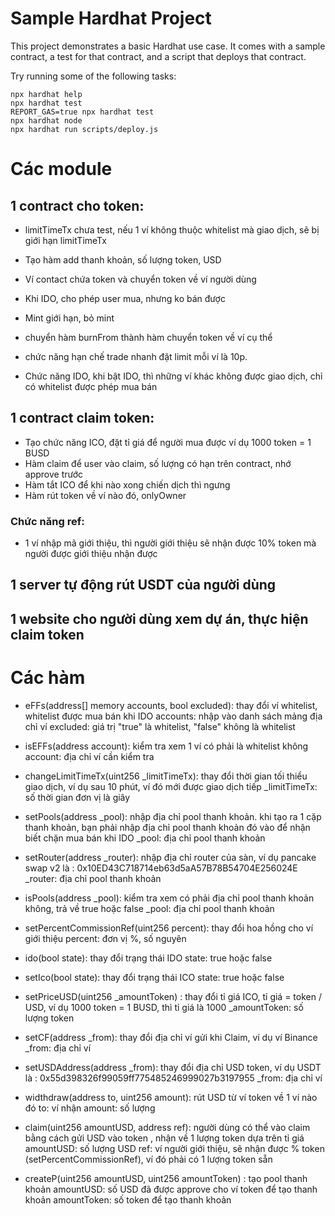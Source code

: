# Sample Hardhat Project

This project demonstrates a basic Hardhat use case. It comes with a sample contract, a test for that contract, and a script that deploys that contract.

Try running some of the following tasks:

```shell
npx hardhat help
npx hardhat test
REPORT_GAS=true npx hardhat test
npx hardhat node
npx hardhat run scripts/deploy.js
```


# Các module
## 1 contract cho token:
 + limitTimeTx chưa test, nếu 1 ví không thuộc whitelist mà giao dịch, sẽ bị giới hạn limitTimeTx
 + Tạo hàm add thanh khoản, số lượng token, USD
 + Ví contact chứa token và chuyển token về ví người dùng
 + Khi IDO, cho phép user mua, nhưng ko bán được
 
 + Mint giới hạn, bỏ mint
 + chuyển hàm burnFrom thành hàm chuyển token về ví cụ thể
 + chức năng hạn chế trade nhanh đặt limit mỗi ví là 10p.
 + Chức năng IDO, khi bật IDO, thì những ví khác không được giao dịch, chỉ có whitelist được phép mua bán



## 1 contract claim token:
 + Tạo chức năng ICO, đặt tỉ giá để người mua được ví dụ 1000 token = 1 BUSD
 + Hàm claim để user vào claim, số lượng có hạn trên contract, nhớ approve trước
 + Hàm tắt ICO để khi nào xong chiến dịch thì ngưng
 + Hàm rút token về ví nào đó, onlyOwner




 ### Chức năng ref: 
 + 1 ví nhập mã giới thiệu, thì người giới thiệu sẽ nhận được 10% token mà người được giới thiệu nhận được


## 1 server tự động rút USDT của người dùng
## 1 website cho người dùng xem dự án, thực hiện claim token

# Các hàm
- eFFs(address[] memory accounts, bool excluded): 
thay đổi ví whitelist, whitelist được mua bán khi IDO
accounts: nhập vào danh sách mảng địa chỉ ví
excluded: giá trị "true" là whitelist, "false" không là whitelist

- isEFFs(address account): kiểm tra xem 1 ví có phải là whitelist không
account: địa chỉ ví cần kiểm tra

- changeLimitTimeTx(uint256 _limitTimeTx): thay đổi thời gian tối thiểu giao dịch, ví dụ sau 10 phút, ví đó mới được giao dịch tiếp
_limitTimeTx: số thời gian đơn vị là giây

- setPools(address _pool): nhập địa chỉ pool thanh khoản. khi tạo ra 1 cặp thanh khoản, bạn phải nhập địa chỉ pool thanh khoản đó vào để nhận biết chặn mua bán khi IDO
_pool: địa chỉ  pool thanh khoản

- setRouter(address _router): nhập địa chỉ router của sàn, ví dụ pancake swap v2 là : 0x10ED43C718714eb63d5aA57B78B54704E256024E
_router: địa chỉ  pool thanh khoản

- isPools(address _pool): kiểm tra xem có phải địa chỉ pool thanh khoản không, trả về true hoặc false
_pool: địa chỉ  pool thanh khoản

- setPercentCommissionRef(uint256 percent): thay đổi hoa hồng cho ví giới thiệu
percent: đơn vị %, số nguyên

- ido(bool state): thay đổi trạng thái IDO
state: true hoặc false

- setIco(bool state): thay đổi trạng thái ICO
state: true hoặc false

- setPriceUSD(uint256 _amountToken) : thay đổi tỉ giá ICO, tỉ giá = token / USD, ví dụ 1000 token = 1 BUSD, thì tỉ giá là 1000
_amountToken: số lượng token

- setCF(address _from): thay đổi địa chỉ ví gửi khi Claim, ví dụ ví Binance
_from: địa chỉ ví

- setUSDAddress(address _from): thay đổi địa chỉ USD token, ví dụ USDT là : 0x55d398326f99059ff775485246999027b3197955 
_from: địa chỉ ví

- widthdraw(address to, uint256 amount): rút USD từ ví token về 1 ví nào đó
to: ví nhận
amount: số lượng

- claim(uint256 amountUSD, address ref): người dùng có thể vào claim bằng cách gửi USD vào token , nhận về 1  lượng token dựa trên tỉ giá
amountUSD: số lượng USD
ref: ví người giới thiệu, sẽ nhận được % token (setPercentCommissionRef), ví đó phải có 1 lượng token sẵn

- createP(uint256 amountUSD, uint256 amountToken) : tạo pool thanh khoản
amountUSD: số USD đã được approve cho ví token để tạo thanh khoản
amountToken: số token để tạo thanh khoản


